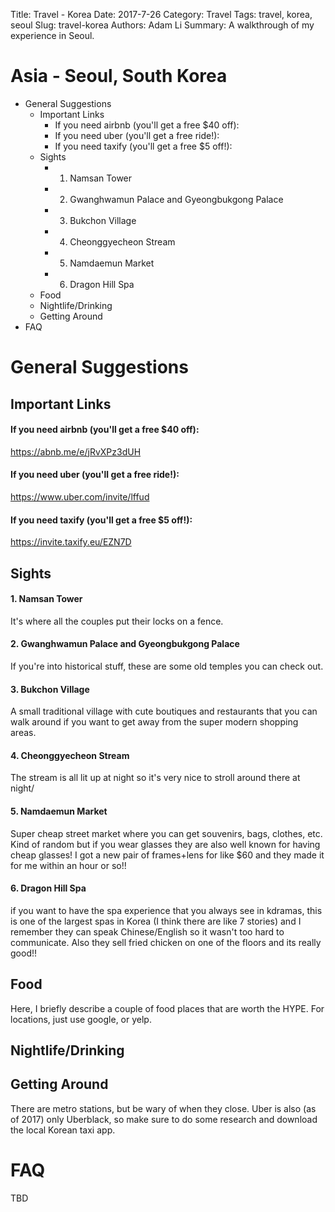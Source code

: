 Title: Travel - Korea
Date: 2017-7-26
Category: Travel
Tags: travel, korea, seoul
Slug: travel-korea
Authors: Adam Li
Summary: A walkthrough of my experience in Seoul.

# Asia - Seoul, South Korea
<!-- MarkdownTOC -->

- General Suggestions
    - Important Links
        - If you need airbnb \(you'll get a free $40 off\):
        - If you need uber \(you'll get a free ride!\):
        - If you need taxify \(you'll get a free $5 off!\):
    - Sights
        - 1. Namsan Tower
        - 2. Gwanghwamun Palace and Gyeongbukgong Palace
        - 3. Bukchon Village
        - 4. Cheonggyecheon Stream
        - 5. Namdaemun Market
        - 6. Dragon Hill Spa
    - Food
    - Nightlife/Drinking
    - Getting Around
- FAQ

<!-- /MarkdownTOC -->
# General Suggestions

## Important Links
#### If you need airbnb (you'll get a free $40 off):
<a href="https://abnb.me/e/jRvXPz3dUH">https://abnb.me/e/jRvXPz3dUH</a>
#### If you need uber (you'll get a free ride!):
<a href="https://www.uber.com/invite/lffud">https://www.uber.com/invite/lffud</a>
#### If you need taxify (you'll get a free $5 off!):
<a href="https://invite.taxify.eu/EZN7D">https://invite.taxify.eu/EZN7D</a>

## Sights
#### 1. Namsan Tower
It's where all the couples put their locks on a fence.

#### 2. Gwanghwamun Palace and Gyeongbukgong Palace
If you're into historical stuff, these are some old temples you can check out.

#### 3. Bukchon Village 
A small traditional village with cute boutiques and restaurants that you can walk around if you want to get away from the super modern shopping areas.

#### 4. Cheonggyecheon Stream
The stream is all lit up at night so it's very nice to stroll around there at night/

#### 5. Namdaemun Market 
Super cheap street market where you can get souvenirs, bags, clothes, etc. Kind of random but if you wear glasses they are also well known for having cheap glasses! I got a new pair of frames+lens for like $60 and they made it for me within an hour or so!!

#### 6. Dragon Hill Spa
if you want to have the spa experience that you always see in kdramas, this is one of the largest spas in Korea (I think there are like 7 stories) and I remember they can speak Chinese/English so it wasn't too hard to communicate. Also they sell fried chicken on one of the floors and its really good!!

## Food
Here, I briefly describe a couple of food places that are worth the HYPE. For locations, just use google, or yelp.

<!-- #### 1. Korean BBQ/ -->


## Nightlife/Drinking


## Getting Around
There are metro stations, but be wary of when they close. Uber is also (as of 2017) only Uberblack, so make sure to do some research and download the local Korean taxi app.

# FAQ
TBD

